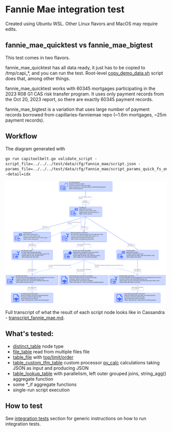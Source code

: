 # Fannie Mae integration test

Created using Ubuntu WSL. Other Linux flavors and MacOS may require edits.

## fannie_mae_quicktest vs fannie_mae_bigtest

This test comes in two flavors. 

fannie_mae_quicktest has all data ready, it just has to be copied to /tmp/capi_*, and you can run the test. Root-level [copy_demo_data.sh](../../../copy_demo_data.sh) script does that, among other things.

fannie_mae_quicktest works with 60345 mortgages participating in the 2023 R08 G1 CAS risk transfer program. It uses only payment records from the Oct 20, 2023 report, so there are exactly 60345 payment records.

fannie_mae_bigtest is a variation that uses large number of payment records borrowed from capillaries-fanniemae repo (~1.6m mortgages, ~25m payment records).

## Workflow

The diagram generated with
```
go run capitoolbelt.go validate_script -script_file=../../../test/data/cfg/fannie_mae/script.json -params_file=../../../test/data/cfg/fannie_mae/script_params_quick_fs_one.json -detail=idx
```
![drawing](../../../doc/viz-fanniemae.svg)

Full transcript of what the result of each script node looks like in Cassandra - [transcript_fannie_mae.md](../../../doc/transcript_fannie_mae.md).

## What's tested:

- [distinct_table](../../../doc/glossary.md#distinct_table) node type
- [file_table](../../../doc/glossary.md#file_table) read from multiple files file
- [table_file](../../../doc/glossary.md#table_file) with [top/limit/order](../../../doc/scriptconfig.md#wtop)
- [table_custom_tfm_table](../../../doc/glossary.md#table_custom_tfm_table) custom processor [py_calc](../../../doc/glossary.md#py_calc-processor) calculations taking JSON as input and producing JSON
- [table_lookup_table](../../../doc/glossary.md#table_lookup_table) with parallelism, left outer grouped joins, string_agg() aggregate function
- some *_if aggregate functions
- single-run script execution

## How to test

See [integration tests](../../../doc/testing.md#integration-tests) section for generic instructions on how to run integration tests.